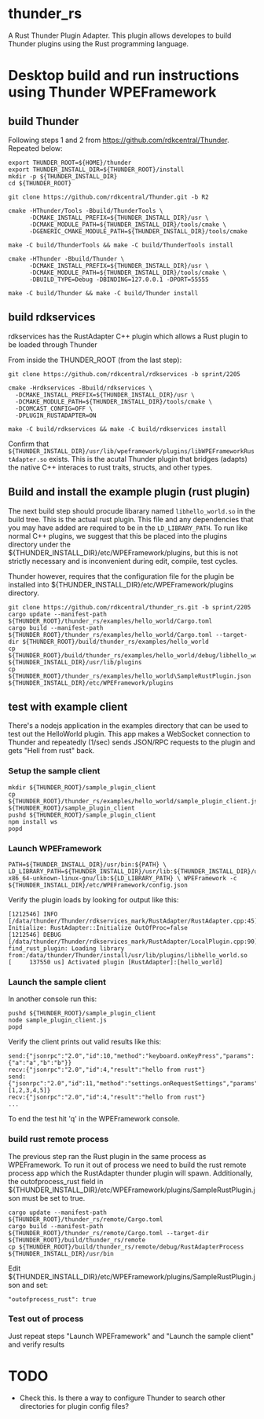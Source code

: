 # thunder_rs

A Rust Thunder Plugin Adapter. This plugin allows developes to build Thunder plugins using the Rust programming language. 

# Desktop build and run instructions using Thunder WPEFramework

## build Thunder 

Following steps 1 and 2 from https://github.com/rdkcentral/Thunder.  Repeated below:

```
export THUNDER_ROOT=${HOME}/thunder
export THUNDER_INSTALL_DIR=${THUNDER_ROOT}/install
mkdir -p ${THUNDER_INSTALL_DIR}
cd ${THUNDER_ROOT}

git clone https://github.com/rdkcentral/Thunder.git -b R2

cmake -HThunder/Tools -Bbuild/ThunderTools \
      -DCMAKE_INSTALL_PREFIX=${THUNDER_INSTALL_DIR}/usr \
      -DCMAKE_MODULE_PATH=${THUNDER_INSTALL_DIR}/tools/cmake \
      -DGENERIC_CMAKE_MODULE_PATH=${THUNDER_INSTALL_DIR}/tools/cmake 

make -C build/ThunderTools && make -C build/ThunderTools install

cmake -HThunder -Bbuild/Thunder \
      -DCMAKE_INSTALL_PREFIX=${THUNDER_INSTALL_DIR}/usr \
      -DCMAKE_MODULE_PATH=${THUNDER_INSTALL_DIR}/tools/cmake \
      -DBUILD_TYPE=Debug -DBINDING=127.0.0.1 -DPORT=55555

make -C build/Thunder && make -C build/Thunder install
```

## build rdkservices 

rdkservices has the RustAdapter C++ plugin which allows a Rust plugin to be loaded through Thunder

From inside the THUNDER_ROOT (from the last step):

```
git clone https://github.com/rdkcentral/rdkservices -b sprint/2205

cmake -Hrdkservices -Bbuild/rdkservices \
  -DCMAKE_INSTALL_PREFIX=${THUNDER_INSTALL_DIR}/usr \
  -DCMAKE_MODULE_PATH=${THUNDER_INSTALL_DIR}/tools/cmake \
  -DCOMCAST_CONFIG=OFF \
  -DPLUGIN_RUSTADAPTER=ON

make -C build/rdkservices && make -C build/rdkservices install
```

Confirm that `${THUNDER_INSTALL_DIR}/usr/lib/wpeframework/plugins/libWPEFrameworkRustAdapter.so` exists. This is the acutal
Thunder plugin that bridges (adapts) the native C++ interaces to rust traits, structs, and other types.

## Build and install the example plugin (rust plugin)

The next build step should procude libarary named `libhello_world.so` in the build tree. This is the actual rust plugin. This file and any dependencies that you may have added are required to be in the `LD_LIBRARY_PATH`. To run like normal C++ plugins, we suggest that this be placed into the plugins directory under the ${THUNDER_INSTALL_DIR}/etc/WPEFramework/plugins, but this is not strictly necessary and is inconvenient during edit, compile, test cycles.

Thunder however, requires that the configuration file for the plugin be installed into ${THUNDER_INSTALL_DIR}/etc/WPEFramework/plugins directory.

```
git clone https://github.com/rdkcentral/thunder_rs.git -b sprint/2205
cargo update --manifest-path ${THUNDER_ROOT}/thunder_rs/examples/hello_world/Cargo.toml
cargo build --manifest-path ${THUNDER_ROOT}/thunder_rs/examples/hello_world/Cargo.toml --target-dir ${THUNDER_ROOT}/build/thunder_rs/examples/hello_world
cp ${THUNDER_ROOT}/build/thunder_rs/examples/hello_world/debug/libhello_world.so ${THUNDER_INSTALL_DIR}/usr/lib/plugins
cp ${THUNDER_ROOT}/thunder_rs/examples/hello_world\SampleRustPlugin.json ${THUNDER_INSTALL_DIR}/etc/WPEFramework/plugins
```

## test with example client

There's a nodejs application in the examples directory that can be used to test out the HelloWorld plugin. This app makes a WebSocket connection to Thunder and repeatedly (1/sec) sends JSON/RPC requests to the plugin and gets "Hell from rust" back. 

### Setup the sample client

```
mkdir ${THUNDER_ROOT}/sample_plugin_client
cp ${THUNDER_ROOT}/thunder_rs/examples/hello_world/sample_plugin_client.js ${THUNDER_ROOT}/sample_plugin_client
pushd ${THUNDER_ROOT}/sample_plugin_client
npm install ws
popd
```

### Launch WPEFramework

```
PATH=${THUNDER_INSTALL_DIR}/usr/bin:${PATH} \
LD_LIBRARY_PATH=${THUNDER_INSTALL_DIR}/usr/lib:${THUNDER_INSTALL_DIR}/usr/lib/plugins:${HOME}/.rustup/toolchains/stable-x86_64-unknown-linux-gnu/lib:${LD_LIBRARY_PATH} \ WPEFramework -c ${THUNDER_INSTALL_DIR}/etc/WPEFramework/config.json
```

Verify the plugin loads by looking for output like this:

```
[1212546] INFO [/data/thunder/Thunder/rdkservices_mark/RustAdapter/RustAdapter.cpp:45] Initialize: RustAdapter::Initialize OutOfProc=false
[1212546] DEBUG [/data/thunder/Thunder/rdkservices_mark/RustAdapter/LocalPlugin.cpp:90] find_rust_plugin: Loading library from:/data/thunder/Thunder/install/usr/lib/plugins/libhello_world.so
[     137550 us] Activated plugin [RustAdapter]:[hello_world]
```

### Launch the sample client

In another console run this:

```
pushd ${THUNDER_ROOT}/sample_plugin_client
node sample_plugin_client.js
popd
```

Verify the client prints out valid results like this:

```
send:{"jsonrpc":"2.0","id":10,"method":"keyboard.onKeyPress","params":{"a":"a","b":"b"}}
recv:{"jsonrpc":"2.0","id":4,"result":"hello from rust"}
send:{"jsonrpc":"2.0","id":11,"method":"settings.onRequestSettings","params":[1,2,3,4,5]}
recv:{"jsonrpc":"2.0","id":4,"result":"hello from rust"}
...
```

To end the test hit 'q' in the WPEFramework console.

### build rust remote process

The previous step ran the Rust plugin in the same process as WPEFramework. To run it out of process we need to build the rust remote process app which the RustAdapter thunder plugin will spawn.  Additionally, the outofprocess_rust field in ${THUNDER_INSTALL_DIR}/etc/WPEFramework/plugins/SampleRustPlugin.json must be set to true.

```
cargo update --manifest-path ${THUNDER_ROOT}/thunder_rs/remote/Cargo.toml
cargo build --manifest-path ${THUNDER_ROOT}/thunder_rs/remote/Cargo.toml --target-dir ${THUNDER_ROOT}/build/thunder_rs/remote
cp ${THUNDER_ROOT}/build/thunder_rs/remote/debug/RustAdapterProcess ${THUNDER_INSTALL_DIR}/usr/bin
```

Edit ${THUNDER_INSTALL_DIR}/etc/WPEFramework/plugins/SampleRustPlugin.json and set:
```
"outofprocess_rust": true
```
### Test out of process

Just repeat steps "Launch WPEFramework" and "Launch the sample client" and verify results

# TODO
- Check this. Is there a way to configure Thunder to search other directories for plugin config files?